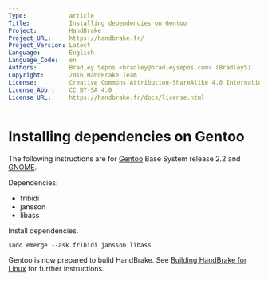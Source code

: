 ```yaml
---
Type:            article
Title:           Installing dependencies on Gentoo
Project:         HandBrake
Project_URL:     https://handbrake.fr/
Project_Version: Latest
Language:        English
Language_Code:   en
Authors:         Bradley Sepos <bradley@bradleysepos.com> (BradleyS)
Copyright:       2016 HandBrake Team
License:         Creative Commons Attribution-ShareAlike 4.0 International
License_Abbr:    CC BY-SA 4.0
License_URL:     https://handbrake.fr/docs/license.html
---
```


Installing dependencies on Gentoo
=================================

The following instructions are for [Gentoo](https://gentoo.org) Base System release 2.2 and [GNOME](https://www.gnome.org).

Dependencies:

- fribidi
- jansson
- libass

Install dependencies.

    sudo emerge --ask fribidi jansson libass

Gentoo is now prepared to build HandBrake. See [Building HandBrake for Linux](build-linux.html) for further instructions.
